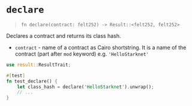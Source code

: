 # `declare`

> `fn declare(contract: felt252) -> Result::<felt252, felt252>`

Declares a contract and returns its class hash.

- `contract` - name of a contract as Cairo shortstring. It is a name of the contract (part after `mod` keyword) e.g. `'HelloStarknet'`

```rust
use result::ResultTrait;

#[test]
fn test_declare() {
    let class_hash = declare('HelloStarknet').unwrap();
    // ...
}
```

